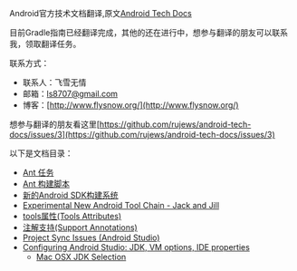 Android官方技术文档翻译,原文[Android Tech Docs](http://tools.android.com/tech-docs)

目前Gradle指南已经翻译完成，其他的还在进行中，想参与翻译的朋友可以联系我，领取翻译任务。

联系方式：

* 联系人：飞雪无情
* 邮箱：<ls8707@gmail.com>
* 博客：[http://www.flysnow.org/](http://www.flysnow.org/)

想参与翻译的朋友看这里[https://github.com/rujews/android-tech-docs/issues/3](https://github.com/rujews/android-tech-docs/issues/3)

以下是文档目录：

* [Ant 任务](ant-tasks.md)
* [Ant 构建脚本](ant-build-script.md)
* [新的Android SDK构建系统](new-build-system/README.md)
* [Experimental New Android Tool Chain - Jack and Jill](jackandjill.md)
* [tools属性(Tools Attributes)](tools-attributes.md)
* [注解支持(Support Annotations)](support-annotations.md)
* [Project Sync Issues (Android Studio)](project-sync-issues-android-studio.md)
* [Configuring Android Studio: JDK, VM options, IDE properties](configuration/README.md)
    * [Mac OSX JDK Selection](configuration/osx-jdk.md)
